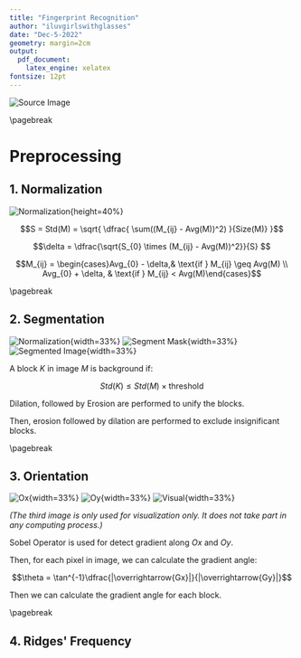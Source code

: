 ```yaml
---
title: "Fingerprint Recognition"
author: "iluvgirlswithglasses"
date: "Dec-5-2022"
geometry: margin=2cm
output: 
  pdf_document: 
    latex_engine: xelatex
fontsize: 12pt
---
```


![Source Image](./figures/0-src.jpg)

\pagebreak

# Preprocessing

## 1. Normalization

![Normalization](./figures/1-norm.png){height=40%}

$$S = Std(M) = \sqrt{ \dfrac{ \sum((M_{ij} - Avg(M))^2) }{Size(M)} }$$

$$\delta = \dfrac{\sqrt{S_{0} \times (M_{ij} - Avg(M))^2}}{S} $$

$$M_{ij} = \begin{cases}Avg_{0} - \delta,& \text{if } M_{ij} \geq Avg(M) \\ Avg_{0} + \delta, & \text{if } M_{ij} < Avg(M)\end{cases}$$

\pagebreak

## 2. Segmentation

![Normalization](./figures/1-norm.png){width=33%} ![Segment Mask](./figures/2-mask.png){width=33%} ![Segmented Image](./figures/3-segment-img.png){width=33%}

A block $K$ in image $M$ is background if: 

$$Std(K) \leq Std(M) \times \text{threshold}$$

Dilation, followed by Erosion are performed to unify the blocks.

Then, erosion followed by dilation are performed to exclude insignificant blocks.

\pagebreak

## 3. Orientation

![Ox](./figures/4-sobel-x.png){width=33%} ![Oy](./figures/5-sobel-y.png){width=33%} ![Visual](./figures/6-orient-visualized.png){width=33%}

*(The third image is only used for visualization only. It does not take part in any computing process.)*

Sobel Operator is used for detect gradient along $Ox$ and $Oy$.

Then, for each pixel in image, we can calculate the gradient angle:

$$\theta = \tan^{-1}\dfrac{|\overrightarrow{Gx}|}{|\overrightarrow{Gy}|}$$

Then we can calculate the gradient angle for each block.

\pagebreak

## 4. Ridges' Frequency



